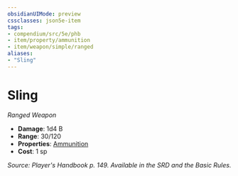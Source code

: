 ```yaml
---
obsidianUIMode: preview
cssclasses: json5e-item
tags:
- compendium/src/5e/phb
- item/property/ammunition
- item/weapon/simple/ranged
aliases: 
- "Sling"
---
```

# Sling
*Ranged Weapon*  

- **Damage**: 1d4 B
- **Range**: 30/120
- **Properties**: [Ammunition](z_compendium/rules/item-properties.md#Ammunition)
- **Cost**: 1 sp

*Source: Player's Handbook p. 149. Available in the SRD and the Basic Rules.*